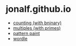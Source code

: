 # jonalf.github.io

- [counting (with bninary)](count.html)
- [multiples (with primes)](multiples.html)
- [pattern paint](patternpaint/)
- [wordle](wordledylan/)
